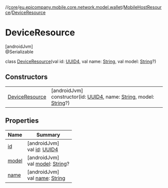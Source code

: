 //[core](../../../../index.md)/[eu.epicompany.mobile.core.network.model.wallet](../../index.md)/[MobileHostResource](../index.md)/[DeviceResource](index.md)

# DeviceResource

[androidJvm]\
@Serializable

class [DeviceResource](index.md)(val id: [UUID4](../../../eu.epicompany.mobile.core.datatypes/index.md#545543244%2FClasslikes%2F-1060529556), val name: [String](https://kotlinlang.org/api/latest/jvm/stdlib/kotlin/-string/index.html), val model: [String](https://kotlinlang.org/api/latest/jvm/stdlib/kotlin/-string/index.html)?)

## Constructors

| | |
|---|---|
| [DeviceResource](-device-resource.md) | [androidJvm]<br>constructor(id: [UUID4](../../../eu.epicompany.mobile.core.datatypes/index.md#545543244%2FClasslikes%2F-1060529556), name: [String](https://kotlinlang.org/api/latest/jvm/stdlib/kotlin/-string/index.html), model: [String](https://kotlinlang.org/api/latest/jvm/stdlib/kotlin/-string/index.html)?) |

## Properties

| Name | Summary |
|---|---|
| [id](id.md) | [androidJvm]<br>val [id](id.md): [UUID4](../../../eu.epicompany.mobile.core.datatypes/index.md#545543244%2FClasslikes%2F-1060529556) |
| [model](model.md) | [androidJvm]<br>val [model](model.md): [String](https://kotlinlang.org/api/latest/jvm/stdlib/kotlin/-string/index.html)? |
| [name](name.md) | [androidJvm]<br>val [name](name.md): [String](https://kotlinlang.org/api/latest/jvm/stdlib/kotlin/-string/index.html) |
